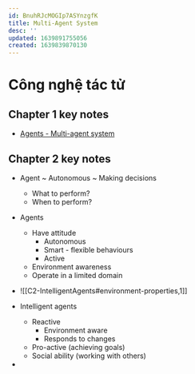 ```yaml
---
id: BnuhRJcMOGIp7ASYnzgfK
title: Multi-Agent System
desc: ''
updated: 1639891755056
created: 1639839870130
---
```

# Công nghệ tác tử

## Chapter 1 key notes
- [Agents - Multi-agent system](/notes/nyjsbqpAPM3WrEtJJFLmn.html#agents)

## Chapter 2 key notes
- Agent ~ Autonomous ~ Making decisions
  - What to perform?
  - When to perform?

- Agents
  - Have attitude
    - Autonomous
    - Smart - flexible behaviours
    - Active
  - Environment awareness
  - Operate in a limited domain

- ![[C2-IntelligentAgents#environment-properties,1]] 

- Intelligent agents
  - Reactive
    - Environment aware
    - Responds to changes
  - Pro-active (achieving goals)
  - Social ability (working with others)

- 

